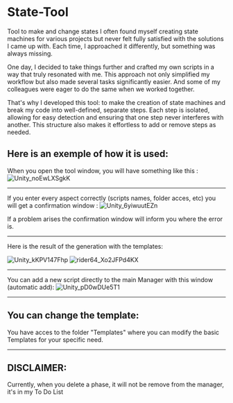 # State-Tool
Tool to make and change states
I often found myself creating state machines for various projects but never felt fully satisfied with the solutions I came up with. Each time, I approached it differently, but something was always missing.

One day, I decided to take things further and crafted my own scripts in a way that truly resonated with me. This approach not only simplified my workflow but also made several tasks significantly easier. And some of my colleagues were eager to do the same when we worked together.

That's why I developed this tool: to make the creation of state machines and break my code into well-defined, separate steps. Each step is isolated, allowing for easy detection and ensuring that one step never interferes with another. This structure also makes it effortless to add or remove steps as needed.

Here is an exemple of how it is used:
-
When you open the tool window, you will have something like this : 
![Unity_noEwLXSgkK](https://github.com/user-attachments/assets/81cba755-0d0d-4965-ae34-038385ed8380)

---
If you enter every aspect correctly (scripts names, folder acces, etc) you will get a confirmation window : 
![Unity_6yiwuutEZn](https://github.com/user-attachments/assets/d9e7848e-842e-4419-b1d0-782b083a1768)

If a problem arises the confirmation window will inform you where the error is.

---
Here is the result of the generation with the templates:

![Unity_kKPV147Fhp](https://github.com/user-attachments/assets/fe46da07-6790-4f4e-a027-b94fdfccb2b3)
![rider64_Xo2JFPd4KX](https://github.com/user-attachments/assets/446798ab-ec9e-4dd4-a259-b87f0c853db0)

---
You can add a new script directly to the main Manager with this window (automatic add): 
![Unity_pD0wDUe5T1](https://github.com/user-attachments/assets/b802a2c9-1fbd-47e6-b043-493366767333)

---
You can change the template:
-
You have acces to the folder "Templates" where you can modify the basic Templates for your specific need.


----
DISCLAIMER: 
-
Currently, when you delete a phase, it will not be remove from the manager, it's in my To Do List
